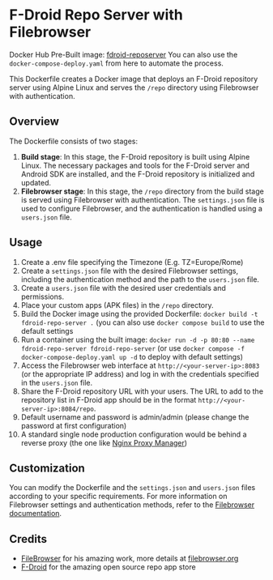 # F-Droid Repo Server with Filebrowser

Docker Hub Pre-Built image: [fdroid-reposerver](https://hub.docker.com/r/dnviti/fdroid-reposerver)
You can also use the `docker-compose-deploy.yaml` from here to automate the process.

This Dockerfile creates a Docker image that deploys an F-Droid repository server using Alpine Linux and serves the `/repo` directory using Filebrowser with authentication.

## Overview

The Dockerfile consists of two stages:

1. **Build stage**: In this stage, the F-Droid repository is built using Alpine Linux. The necessary packages and tools for the F-Droid server and Android SDK are installed, and the F-Droid repository is initialized and updated.
2. **Filebrowser stage**: In this stage, the `/repo` directory from the build stage is served using Filebrowser with authentication. The `settings.json` file is used to configure Filebrowser, and the authentication is handled using a `users.json` file.

## Usage

1. Create a .env file specifying the Timezone (E.g. TZ=Europe/Rome)
2. Create a `settings.json` file with the desired Filebrowser settings, including the authentication method and the path to the `users.json` file.
3. Create a `users.json` file with the desired user credentials and permissions.
4. Place your custom apps (APK files) in the `/repo` directory.
5. Build the Docker image using the provided Dockerfile: `docker build -t fdroid-repo-server .` (you can also use `docker compose build` to use the default settings
6. Run a container using the built image: `docker run -d -p 80:80 --name fdroid-repo-server fdroid-repo-server` (or use `docker compose -f docker-compose-deploy.yaml up -d` to deploy with default settings)
7. Access the Filebrowser web interface at `http://<your-server-ip>:8083` (or the appropriate IP address) and log in with the credentials specified in the `users.json` file.
8. Share the F-Droid repository URL with your users. The URL to add to the repository list in F-Droid app should be in the format `http://<your-server-ip>:8084/repo`.
9. Default username and password is admin/admin (please change the password at first configuration)
10. A standard single node production configuration would be behind a reverse proxy (the one like [Nginx Proxy Manager](https://nginxproxymanager.com/))

## Customization

You can modify the Dockerfile and the `settings.json` and `users.json` files according to your specific requirements. For more information on Filebrowser settings and authentication methods, refer to the [Filebrowser documentation](https://filebrowser.org/configuration/authentication-method).


## Credits

- [FileBrowser](https://github.com/filebrowser) for his amazing work, more details at [filebrowser.org](https://filebrowser.org/)
- [F-Droid](https://f-droid.org/it/) for the amazing open source repo app store

